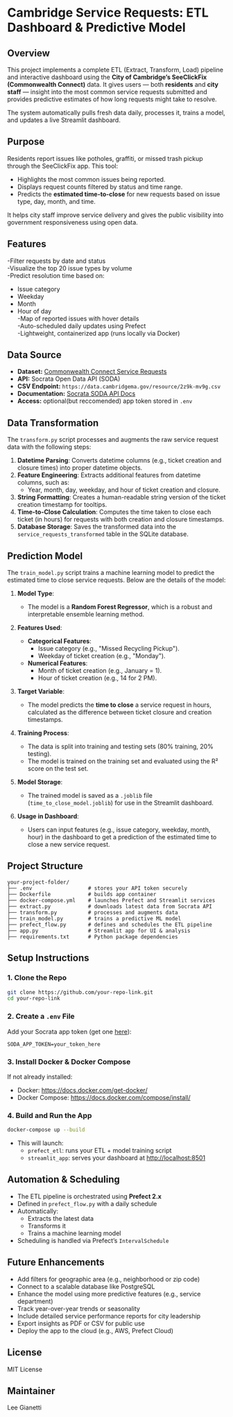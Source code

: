 # Cambridge Service Requests: ETL Dashboard & Predictive Model

## Overview

This project implements a complete ETL (Extract, Transform, Load) pipeline and interactive dashboard using the **City of Cambridge’s SeeClickFix (Commonwealth Connect)** data. It gives users — both **residents** and **city staff** — insight into the most common service requests submitted and provides predictive estimates of how long requests might take to resolve.

The system automatically pulls fresh data daily, processes it, trains a model, and updates a live Streamlit dashboard.

## Purpose

Residents report issues like potholes, graffiti, or missed trash pickup through the SeeClickFix app. This tool:
- Highlights the most common issues being reported.
- Displays request counts filtered by status and time range.
- Predicts the **estimated time-to-close** for new requests based on issue type, day, month, and time.

It helps city staff improve service delivery and gives the public visibility into government responsiveness using open data.

## Features

-Filter requests by date and status  
-Visualize the top 20 issue types by volume  
-Predict resolution time based on:
  - Issue category  
  - Weekday  
  - Month  
  - Hour of day  
-Map of reported issues with hover details  
-Auto-scheduled daily updates using Prefect  
-Lightweight, containerized app (runs locally via Docker)

## Data Source

- **Dataset:** [Commonwealth Connect Service Requests](https://data.cambridgema.gov/)
- **API:** Socrata Open Data API (SODA)  
- **CSV Endpoint:** `https://data.cambridgema.gov/resource/2z9k-mv9g.csv`
- **Documentation:** [Socrata SODA API Docs](https://dev.socrata.com/)
- **Access:** optional(but reccomended) app token stored in `.env`

## Data Transformation

The `transform.py` script processes and augments the raw service request data with the following steps:
1. **Datetime Parsing**: Converts datetime columns (e.g., ticket creation and closure times) into proper datetime objects.
2. **Feature Engineering**: Extracts additional features from datetime columns, such as:
   - Year, month, day, weekday, and hour of ticket creation and closure.
3. **String Formatting**: Creates a human-readable string version of the ticket creation timestamp for tooltips.
4. **Time-to-Close Calculation**: Computes the time taken to close each ticket (in hours) for requests with both creation and closure timestamps.
5. **Database Storage**: Saves the transformed data into the `service_requests_transformed` table in the SQLite database.

## Prediction Model

The `train_model.py` script trains a machine learning model to predict the estimated time to close service requests. Below are the details of the model:

1. **Model Type**:  
   - The model is a **Random Forest Regressor**, which is a robust and interpretable ensemble learning method.

2. **Features Used**:  
   - **Categorical Features**:
     - Issue category (e.g., "Missed Recycling Pickup").
     - Weekday of ticket creation (e.g., "Monday").
   - **Numerical Features**:
     - Month of ticket creation (e.g., January = 1).
     - Hour of ticket creation (e.g., 14 for 2 PM).

3. **Target Variable**:  
   - The model predicts the **time to close** a service request in hours, calculated as the difference between ticket closure and creation timestamps.

4. **Training Process**:  
   - The data is split into training and testing sets (80% training, 20% testing).
   - The model is trained on the training set and evaluated using the R² score on the test set.

5. **Model Storage**:  
   - The trained model is saved as a `.joblib` file (`time_to_close_model.joblib`) for use in the Streamlit dashboard.

6. **Usage in Dashboard**:  
   - Users can input features (e.g., issue category, weekday, month, hour) in the dashboard to get a prediction of the estimated time to close a new service request.

## Project Structure

```
your-project-folder/
├── .env                  # stores your API token securely
├── Dockerfile            # builds app container
├── docker-compose.yml    # launches Prefect and Streamlit services
├── extract.py            # downloads latest data from Socrata API
├── transform.py          # processes and augments data
├── train_model.py        # trains a predictive ML model
├── prefect_flow.py       # defines and schedules the ETL pipeline
├── app.py                # Streamlit app for UI & analysis
├── requirements.txt      # Python package dependencies
```

## Setup Instructions

### 1. Clone the Repo

```bash
git clone https://github.com/your-repo-link.git
cd your-repo-link
```

### 2. Create a `.env` File

Add your Socrata app token (get one [here](https://dev.socrata.com/register/)):

```
SODA_APP_TOKEN=your_token_here
```

### 3. Install Docker & Docker Compose

If not already installed:

- Docker: https://docs.docker.com/get-docker/
- Docker Compose: https://docs.docker.com/compose/install/

### 4. Build and Run the App

```bash
docker-compose up --build
```

- This will launch:
  - `prefect_etl`: runs your ETL + model training script
  - `streamlit_app`: serves your dashboard at [http://localhost:8501](http://localhost:8501)

## Automation & Scheduling

- The ETL pipeline is orchestrated using **Prefect 2.x**
- Defined in `prefect_flow.py` with a daily schedule
- Automatically:
  - Extracts the latest data
  - Transforms it
  - Trains a machine learning model
- Scheduling is handled via Prefect’s `IntervalSchedule`

## Future Enhancements

- Add filters for geographic area (e.g., neighborhood or zip code)
- Connect to a scalable database like PostgreSQL
- Enhance the model using more predictive features (e.g., service department)
- Track year-over-year trends or seasonality
- Include detailed service performance reports for city leadership
- Export insights as PDF or CSV for public use
- Deploy the app to the cloud (e.g., AWS, Prefect Cloud)

## License

MIT License

## Maintainer

Lee Gianetti

